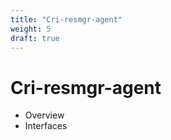 ```yaml
---
title: "Cri-resmgr-agent"
weight: 5
draft: true
---
```


# Cri-resmgr-agent

- Overview
- Interfaces
